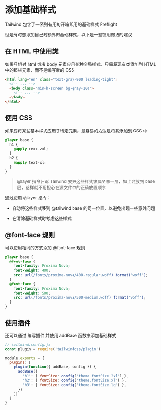 # 添加基础样式

Tailwind 包含了一系列有用的开箱即用的基础样式 Preflight

但是有时想添加自己的额外的基础样式，以下是一些惯用做法的建议


## 在 HTML 中使用类

如果只想对 html 或者 body 元素应用某种全局样式，只需将现有类添加到 HTML 中的那些元素，而不是编写新的 CSS 

```html
<html lang="en" class="text-gray-900 leading-tight">
  <!-- ... -->
  <body class="min-h-screen bg-gray-100">
    <!-- ... -->
  </body>
</html>
```

## 使用 CSS

如果要将某些基本样式应用于特定元素，最容易的方法是将其添加到 CSS 中

```css
@layer base {
  h1 {
    @apply text-2xl;
  }
  h2 {
    @apply text-xl;
  }
}
```

> @layer 指令告诉 Tailwind 要把这些样式隶属至哪一层，如上会放到 base 层，这样就不用担心在源文件中的正确放置顺序

通过使用 @layer 指令：

- 自动将这些样式移到 @tailwind base 的同一位置，以避免出现一些意外问题

- 在清除基础样式时考虑这些样式

## @font-face 规则

可以使用相同的方式添加 @font-face 规则

```css
@layer base {
  @font-face {
    font-family: Proxima Nova;
    font-weight: 400;
    src: url(/fonts/proxima-nova/400-regular.woff) format("woff");
  }
  @font-face {
    font-family: Proxima Nova;
    font-weight: 500;
    src: url(/fonts/proxima-nova/500-medium.woff) format("woff");
  }
}
```

## 使用插件

还可以通过 编写插件 并使用 addBase 函数来添加基础样式

```js
// tailwind.config.js
const plugin = require('tailwindcss/plugin')

module.exports = {
  plugins: [
    plugin(function({ addBase, config }) {
      addBase({
        'h1': { fontSize: config('theme.fontSize.2xl') },
        'h2': { fontSize: config('theme.fontSize.xl') },
        'h3': { fontSize: config('theme.fontSize.lg') },
      })
    })
  ]
}
```